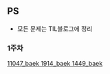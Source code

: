 ## PS
- 모든 문제는 TIL블로그에 정리

### 1주차
[11047_baek 1914_baek 1449_baek](https://sksk713-til.netlify.app/docs/PS/baek)